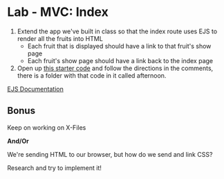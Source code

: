 
# Lab - MVC: Index

1. Extend the app we've built in class so that the index route uses EJS to render all the fruits into HTML
    - Each fruit that is displayed should have a link to that fruit's show page
    - Each fruit's show page should have a link back to the index page
1. Open up [this starter code](afternoon/server.js) and follow the directions in the comments, there is a folder with that code in it called afternoon.

[EJS Documentation](http://ejs.co/)

## Bonus
Keep on working on X-Files

**And/Or**


We're sending HTML to our browser, but how do we send and link CSS?

Research and try to implement it!
